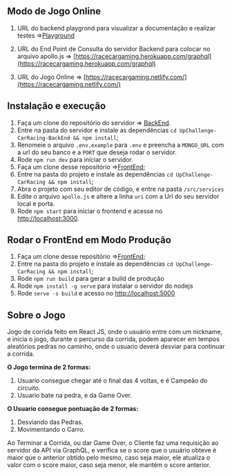 ## Modo de Jogo Online

1. URL do backend playgrond para visualizar a documentação e realizar testes =>[Playground](https://racecargaming.herokuapp.com/playground) 

2. URL do End Point de Consulta do servidor Backend para colocar no arquivo apollo.js => [https://racecargaming.herokuapp.com/graphql](https://racecargaming.herokuapp.com/graphql)

3. URL do Jogo Online => [https://racecargaming.netlify.com/](https://racecargaming.netlify.com/)


## Instalação e execução

1. Faça um clone do repositório do servidor => [BackEnd](https://github.com/mayconline/UpChallenge-CarRacing-BackEnd).
2. Entre na pasta do servidor e instale as dependências `cd UpChallenge-CarRacing-BackEnd && npm install`; 
3. Renomeie o arquivo `.env.example` para `.env` e preencha a `MONGO_URL` com a url do seu banco e a `PORT` que deseja rodar o servidor.
4. Rode `npm run dev` para iniciar o servidor.
5. Faça um clone desse repositório =>[FrontEnd](https://github.com/mayconline/UpChallenge-CarRacing);
6. Entre na pasta do projeto e instale as dependências `cd UpChallenge-CarRacing && npm install`;
7. Abra o projeto com seu editor de código, e entre na pasta `/src/services` 
8. Edite o arquivo `apollo.js` e altere a linha `uri` com a Url do seu servidor local e porta.
9. Rode `npm start` para iniciar o frontend e acesse no [http://localhost:3000](http://localhost:3000).

## Rodar o FrontEnd em Modo Produção

1. Faça um clone desse repositório =>[FrontEnd](https://github.com/mayconline/UpChallenge-CarRacing);
2. Entre na pasta do projeto e instale as dependências `cd UpChallenge-CarRacing && npm install`;
3. Rode `npm run build` para gerar a build de produção
4. Rode `npm install -g serve` para instalar o servidor do nodejs
5. Rode `serve -s build` e acesso no [http://localhost:5000](http://localhost:5000)

## Sobre o Jogo

Jogo de corrida feito em React JS, onde o usuário entre com um nickname, e inicia o jogo,
durante o percurso da corrida, podem aparecer em tempos aleatórios pedras no caminho, onde
o usuario deverá desviar para continuar a corrida.<br />

**O Jogo termina de 2 formas:**<br />
1. Usuario consegue chegar até o final das 4 voltas, e é Campeão do circuito.
2. Usuario bate na pedra, e da Game Over.

**O Usuario consegue pontuação de 2 formas:**<br />
1. Desviando das Pedras.
2. Movimentando o Carro.

Ao Terminar a Corrida, ou dar Game Over, o Cliente faz uma requisição ao servidor da API via
GraphQL, e verifica se o score que o usuário obteve é maior que o anterior obtido pelo mesmo,
caso seja maior, ele atualiza o valor com o score maior, caso seja menor, ele mantém o score anterior.





